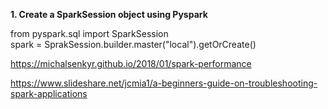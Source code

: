 <b>1.  Create a SparkSession object using Pyspark</b>  
  
from pyspark.sql import SparkSession  
spark = SprakSession.builder.master("local").getOrCreate()


https://michalsenkyr.github.io/2018/01/spark-performance  

https://www.slideshare.net/jcmia1/a-beginners-guide-on-troubleshooting-spark-applications  
